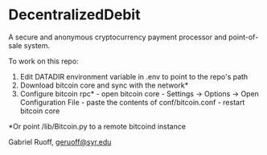 # DecentralizedDebit

A secure and anonymous cryptocurrency payment processor and point-of-sale system.

To work on this repo:
  1. Edit DATADIR environment variable in .env to point to the repo's path
  2. Download bitcoin core and sync with the network*
  4. Configure bitcoin rpc*
    - open bitcoin core
    - Settings -> Options -> Open Configuration File
    - paste the contents of conf/bitcoin.conf
    - restart bitcoin core

*Or point /lib/Bitcoin.py to a remote bitcoind instance


Gabriel Ruoff, geruoff@syr.edu
